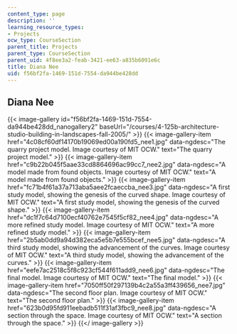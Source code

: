 ```yaml
---
content_type: page
description: ''
learning_resource_types:
- Projects
ocw_type: CourseSection
parent_title: Projects
parent_type: CourseSection
parent_uid: 4f8ee3a2-feab-3421-ee63-a835b6091e6c
title: Diana Nee
uid: f56bf2fa-1469-151d-7554-da944be428dd
---
```


Diana Nee
---------
{{< image-gallery id="f56bf2fa-1469-151d-7554-da944be428dd_nanogallery2" baseUrl="/courses/4-125b-architecture-studio-building-in-landscapes-fall-2005/" >}}
{{< image-gallery-item href="4c08cf60df14170b19069ed00a190fd5_nee1.jpg" data-ngdesc="The quarry project model. Image courtesy of MIT OCW." text="The quarry project model." >}}
{{< image-gallery-item href="c9b22b045f5aae33cd8864696ac99cc7_nee2.jpg" data-ngdesc="A model made from found objects. Image courtesy of MIT OCW." text="A model made from found objects." >}}
{{< image-gallery-item href="fc71b4f61a37a713aba5aee2fcaeccba_nee3.jpg" data-ngdesc="A first study model, showing the genesis of the curved shape. Image courtesy of MIT OCW." text="A first study model, showing the genesis of the curved shape." >}}
{{< image-gallery-item href="dc1f7c64d7100ecf40762e7545f5cf82_nee4.jpg" data-ngdesc="A more refined study model. Image courtesy of MIT OCW." text="A more refined study model." >}}
{{< image-gallery-item href="2b5ab0dd9a94d382eca5e5b7e555bcef_nee5.jpg" data-ngdesc="A third study model, showing the advancement of the curves. Image courtesy of MIT OCW." text="A third study model, showing the advancement of the curves." >}}
{{< image-gallery-item href="eefe7ac2518c5f8c923cf544f611add9_nee6.jpg" data-ngdesc="The final model. Image courtesy of MIT OCW." text="The final model." >}}
{{< image-gallery-item href="7050ff50f297139b4c2a55a3ff439656_nee7.jpg" data-ngdesc="The second floor plan. Image courtesy of MIT OCW." text="The second floor plan." >}}
{{< image-gallery-item href="623b0d95fd911eebadb511f31af3fbc9_nee8.jpg" data-ngdesc="A section through the space. Image courtesy of MIT OCW." text="A section through the space." >}}
{{</ image-gallery >}}